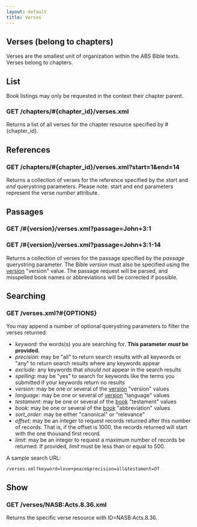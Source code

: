```yaml
---
layout: default
title: Verses
---
```


## Verses (belong to chapters)

Verses are the smallest unit of organization within the ABS Bible texts.  Verses belong to chapters.
    
## List

Book listings may only be requested in the context their chapter parent.

### GET /chapters/#{chapter_id}/verses.xml

Returns a list of all verses for the chapter resource specified by #{chapter_id}.

## References

### GET /chapters/#{chapter_id}/verses.xml?start=1&end=14

Returns a collection of verses for the reference specified by the *start* and *end* querystring parameters.  Please note: start and end parameters represent the verse *number* attribute.

## Passages

### GET /#{version}/verses.xml?passage=John+3:1

### GET /#{version}/verses.xml?passage=John+3:1-14

Returns a collection of verses for the passage specified by the *passage* querystring parameter.  The Bible *version* must also be specified using the [version][version] "version" value.  The passage request will be parsed, and misspelled book names or abbreviations will be corrected if possible.

## Searching

### GET /verses.xml?#{OPTIONS}

You may append a number of optional querystring parameters to filter the verses returned:

* *keyword:* the words(s) you are searching for.  **This parameter _must_ be provided.**
* *precision:* may be "all" to return search results with all keywords or "any" to return search results where any keywords appear
* *exclude:* any keywords that *should not* appear in the search results
* *spelling:* may be "yes" to search for keywords like the terms you submitted if your keywords return no results
* *version:* may be one or several of the [version][version] "version" values
* *language:* may be one or several of [version][version] "language" values
* *testament:* may be one or several of the [book][book] "testament" values
* *book:* may be one or several of the [book][book] "abbreviation" values
* *sort_order:* may be either "canonical" or "relevance"
* *offset:* may be an integer to request records returned after this number of records.  That is, if the offset is 1000, the records returned will start with the one thousand first record.
* *limit:* may be an integer to request a maximum number of records be returned.  If provided, *limit* must be less than or equal to 500.

A sample search URL:

    /verses.xml?keyword=love+peace&precision=all&testament=OT

## Show

### GET /verses/NASB:Acts.8.36.xml

Returns the specific verse resource with ID=NASB:Acts.8.36.

[version]: versions.html "Versions"
[book]: books.html "Books"
